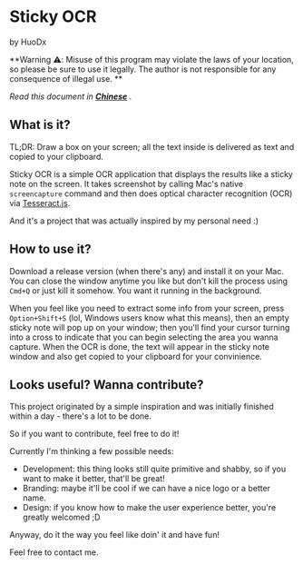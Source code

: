 Sticky OCR
===
by HuoDx

**Warning ⚠️: Misuse of this program may violate the laws of your location, so please be sure to use it legally. The author is not responsible for any consequence of illegal use. **

*Read this document in [**Chinese**](./README_zh.md) .*

## What is it?

TL;DR: Draw a box on your screen; all the text inside is delivered as text and copied to your clipboard.

Sticky OCR is a simple OCR application that displays the results like a sticky note on the screen. It takes screenshot by calling Mac's native `screencapture` command and then does optical character recognition (OCR) via [Tesseract.js](https://tesseract.projectnaptha.com). 

And it's a project that was actually inspired by my personal need :)

## How to use it?

Download a release version (when there's any) and install it on your Mac. You can close the window anytime you like but don't kill the process using `Cmd+Q` or just kill it somehow. You want it running in the background.

When you feel like you need to extract some info from your screen, press `Option+Shift+S` (lol, Windows users know what this means), then an empty sticky note will pop up on your window; then you'll find your cursor turning into a cross to indicate that you can begin selecting the area you wanna capture. When the OCR is done, the text will appear in the sticky note window and also get copied to your clipboard for your convinience.

## Looks useful? Wanna contribute?

This project originated by a simple inspiration and was initially finished within a day - there's a lot to be done.

So if you want to contribute, feel free to do it!

Currently I'm thinking a few possible needs:
  - Development: this thing looks still quite primitive and shabby, so if you want to make it better, that'll be great!
  - Branding: maybe it'll be cool if we can have a nice logo or a better name.
  - Design: if you know how to make the user experience better, you're greatly welcomed ;D

Anyway, do it the way you feel like doin' it and have fun!

Feel free to contact me.


